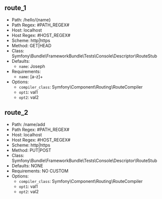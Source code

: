 route_1
-------

- Path: /hello/{name}
- Path Regex: #PATH_REGEX#
- Host: localhost
- Host Regex: #HOST_REGEX#
- Scheme: http|https
- Method: GET|HEAD
- Class: Symfony\Bundle\FrameworkBundle\Tests\Console\Descriptor\RouteStub
- Defaults:
    - `name`: Joseph
- Requirements:
    - `name`: [a-z]+
- Options:
    - `compiler_class`: Symfony\Component\Routing\RouteCompiler
    - `opt1`: val1
    - `opt2`: val2


route_2
-------

- Path: /name/add
- Path Regex: #PATH_REGEX#
- Host: localhost
- Host Regex: #HOST_REGEX#
- Scheme: http|https
- Method: PUT|POST
- Class: Symfony\Bundle\FrameworkBundle\Tests\Console\Descriptor\RouteStub
- Defaults: NONE
- Requirements: NO CUSTOM
- Options:
    - `compiler_class`: Symfony\Component\Routing\RouteCompiler
    - `opt1`: val1
    - `opt2`: val2

